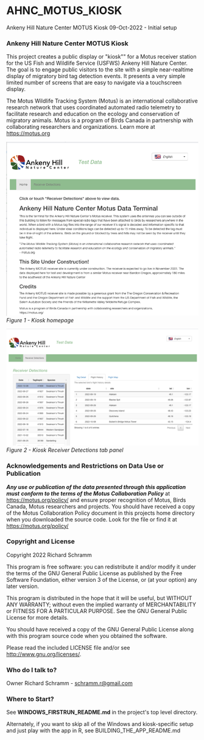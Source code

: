# AHNC_MOTUS_KIOSK
Ankeny Hill Nature Center MOTUS Kiosk
09-Oct-2022 - Initial setup


### Ankeny Hill Nature Center MOTUS Kiosk ###
This project creates a public display or "kiosk"" for a Motus receiver station for the US Fish and Wildlife Service (USFWS) Ankeny Hill Nature Center.  The goal is to engage public visitors to the site with a simple near-realtime display of migratory bird tag detection events. It presents a very simple limited number of screens that are easy to navigate via a touchscreen display.

The Motus Wildlife Tracking System (Motus) is an international collaborative research network that uses coordinated automated radio telemetry to facilitate research and education on the ecology and conservation of migratory animals. Motus is a program of Birds Canada in partnership with collaborating researchers and organizations. Learn more at https://motus.org

![Figure1](./md_images/RM_KioskHomepage.png)
*Figure 1 - Kiosk homepage*

![Figure2](./md_images/RM_KioskReceiverDetections.png)
*Figure 2 - Kiosk Receiver Detections tab panel*

###  Acknowledgements and Restrictions on Data Use or Publication

***Any use or publication of the data presented through this application must***
***conform to the terms of the Motus Collaboration Policy*** at https://motus.org/policy/
and ensure proper recognition of Motus, Birds Canada, Motus researchers and projects.
You should have received a copy of the Motus Collaboration Policy document in this
projects home directory when you downloaded the source code. Look for the file
or find it at https://motus.org/policy/


### Copyright and License

Copyright 2022 Richard Schramm

This program is free software: you can redistribute it and/or modify
it under the terms of the GNU General Public License as published by
the Free Software Foundation, either version 3 of the License, or
(at your option) any later version.

This program is distributed in the hope that it will be useful,
but WITHOUT ANY WARRANTY; without even the implied warranty of
MERCHANTABILITY or FITNESS FOR A PARTICULAR PURPOSE.  See the
GNU General Public License for more details.

You should have received a copy of the GNU General Public License
along with this program source code when you obtained the software.

Please read the included LICENSE file and/or see <http://www.gnu.org/licenses/>.


### Who do I talk to? ###

Owner Richard Schramm - schramm.r@gmail.com

### Where to Start?

See **WINDOWS_FIRSTRUN_README.md** in the project's top level directory. 

Alternately, if you want to skip all of the Windows and kiosk-specific setup and just play with the app in R, see BUILDING_THE_APP_README.md

